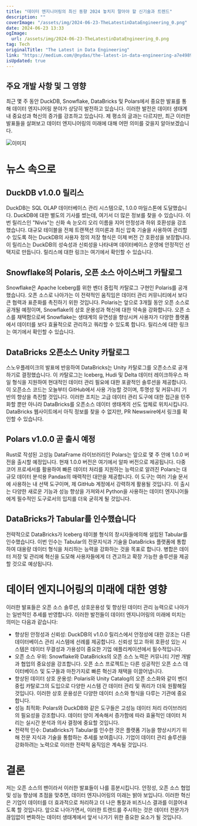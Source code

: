 ```yaml
---
title: "데이터 엔지니어링의 최신 동향 2024 놓치지 말아야 할 신기술과 트렌드"
description: ""
coverImage: "/assets/img/2024-06-23-TheLatestinDataEngineering_0.png"
date: 2024-06-23 13:33
ogImage: 
  url: /assets/img/2024-06-23-TheLatestinDataEngineering_0.png
tag: Tech
originalTitle: "The Latest in Data Engineering"
link: "https://medium.com/@nydas/the-latest-in-data-engineering-a7e4989b0b57"
isUpdated: true
---
```





## 주요 개발 사항 및 그 영향

최근 몇 주 동안 DuckDB, Snowflake, DataBricks 및 Polars에서 중요한 발표를 통해 데이터 엔지니어링 분야가 상당히 발전하고 있습니다. 이러한 발전은 데이터 생태계 내 중요성과 혁신의 증가를 강조하고 있습니다. 제 평소의 글과는 다르지만, 최근 이러한 발표들을 살펴보고 데이터 엔지니어링의 미래에 대해 어떤 의미를 갖을지 알아보겠습니다.

![이미지](/assets/img/2024-06-23-TheLatestinDataEngineering_0.png)

# 뉴스 속으로

<div class="content-ad"></div>

## DuckDB v1.0.0 릴리스

DuckDB는 SQL OLAP 데이터베이스 관리 시스템으로, 1.0.0 마일스톤에 도달했습니다. DuckDB에 대한 별도의 기사를 썼는데, 여기서 더 많은 정보를 찾을 수 있습니다. 이번 릴리스인 "Nivis"는 신화 속 눈오리 오리 이름을 지어 안정성과 하위 호환성을 강조했습니다. 대규모 테이블을 전체 트랜잭션 의미론과 최신 압축 기술을 사용하여 관리할 수 있도록 하는 DuckDB의 사용자 정의 저장 형식은 이제 버전 간 호환성을 보장합니다. 이 릴리스는 DuckDB의 성숙성과 신뢰성을 나타내며 데이터베이스 운영에 안정적인 선택지로 만듭니다. 릴리스에 대한 링크는 여기에서 확인할 수 있습니다.

## Snowflake의 Polaris, 오픈 소스 아이스버그 카탈로그

Snowflake은 Apache Iceberg를 위한 벤더 중립적 카탈로그 구현인 Polaris를 공개했습니다. 오픈 소스로 나아가는 이 전략적인 움직임은 데이터 관리 커뮤니티에서 보다 큰 협력과 표준화를 촉진하기 위한 것입니다. Polaris는 앞으로 3개월 동안 오픈 소스로 공개될 예정이며, Snowflake의 상호 운용성과 혁신에 대한 약속을 강화합니다. 오픈 소스를 채택함으로써 Snowflake는 생태계의 유연성을 향상시켜 사용자가 다양한 플랫폼에서 데이터를 보다 효율적으로 관리하고 쿼리할 수 있도록 합니다. 릴리스에 대한 링크는 여기에서 확인할 수 있습니다.

<div class="content-ad"></div>

## DataBricks 오픈소스 Unity 카탈로그

스노우플레이크의 발표에 반응하여 DataBricks는 Unity 카탈로그를 오픈소스로 공개하기로 결정했습니다. 이 카탈로그는 Iceberg, Hudi 및 Delta 데이터 레이크하우스 파일 형식을 지원하여 현대적인 데이터 관리 필요에 대한 포괄적인 솔루션을 제공합니다. 이 오픈소스 코드는 오늘부터 GitHub에서 사용 가능할 것이며, 투명성 및 커뮤니티 기반의 향상을 촉진할 것입니다. 이러한 조치는 고급 데이터 관리 도구에 대한 접근을 민주화할 뿐만 아니라 DataBricks를 오픈소스 데이터 생태계의 선도 업체로 위치시킵니다. DataBricks 웹사이트에서 아직 정보를 찾을 수 없지만, PR Newswire에서 링크를 확인할 수 있습니다.

## Polars v1.0.0 곧 출시 예정

Rust로 작성된 고성능 DataFrame 라이브러리인 Polars는 앞으로 몇 주 안에 1.0.0 버전을 출시할 예정입니다. 현재 1.0.0 버전은 여기에서 알파 버전으로 제공됩니다. 다중 코어 프로세서를 활용하여 빠른 데이터 처리를 지원하는 능력으로 알려진 Polars는 대규모 데이터 분석용 Pandas의 매력적인 대안을 제공합니다. 이 도구는 여러 기술 문서에 사용하는 내 선택 도구이며, 제 GitHub 계정에서 강력하게 활용될 것입니다. 이 출시는 다양한 새로운 기능과 성능 향상을 가져와서 Python을 사용하는 데이터 엔지니어들에게 필수적인 도구로서의 입지를 더욱 굳히게 될 것입니다.

<div class="content-ad"></div>

## DataBricks가 Tabular를 인수했습니다

전략적으로 DataBricks가 Iceberg 테이블 형식의 창시자들에의해 설립된 Tabular를 인수했습니다. 이번 인수는 Tabular의 전문지식과 기술을 DataBricks 플랫폼에 통합하여 대용량 데이터 형식을 처리하는 능력을 강화하는 것을 목표로 합니다. 병합은 데이터 저장 및 관리에 혁신을 도모해 사용자들에게 더 견고하고 확장 가능한 솔루션을 제공할 것으로 예상됩니다.

# 데이터 엔지니어링의 미래에 대한 영향

이러한 발표들은 오픈 소스 솔루션, 상호운용성 및 향상된 데이터 관리 능력으로 나아가는 일반적인 추세를 반영합니다. 이러한 발전들이 데이터 엔지니어링의 미래에 미치는 의미는 다음과 같습니다:

<div class="content-ad"></div>

- 향상된 안정성과 신뢰성: DuckDB의 v1.0.0 릴리스에서 안정성에 대한 강조는 다른 데이터베이스 관리 시스템에 선례를 제공합니다. 신뢰성 있고 하위 호환성 있는 시스템은 데이터 무결성과 가용성이 중요한 기업 애플리케이션에서 필수적입니다.
- 오픈 소스 우위: Snowflake와 DataBricks의 오픈 소스 노력은 커뮤니티 기반 개발과 협업의 중요성을 강조합니다. 오픈 소스 프로젝트는 다른 성공적인 오픈 소스 데이터베이스 및 도구들과 마찬가지로 빠른 혁신과 채택을 이끌어냅니다.
- 향상된 데이터 상호 운용성: Polaris와 Unity Catalog의 오픈 소스화와 같이 벤더 중립 카탈로그의 도입으로 다양한 시스템 간 데이터 관리 및 쿼리가 더욱 원활해질 것입니다. 이러한 상호 운용성은 다양한 데이터 소스와 형식을 다루는 기관에 중요합니다.
- 성능 최적화: Polars와 DuckDB와 같은 도구들은 고성능 데이터 처리 라이브러리의 필요성을 강조합니다. 데이터 양이 계속해서 증가함에 따라 효율적인 데이터 처리는 실시간 분석과 의사 결정에 중요할 것입니다.
- 전략적 인수: DataBricks가 Tabular를 인수한 것은 플랫폼 기능을 향상시키기 위해 전문 지식과 기술을 통합하는 추세를 보여줍니다. 기업이 데이터 관리 솔루션을 강화하려는 노력으로 이러한 전략적 움직임은 계속될 것입니다.

# 결론

저는 오픈 소스의 팬이라서 이러한 발표들이 나를 흥분시킵니다. 안정성, 오픈 소스 협업 및 성능 향상에 초점을 맞추면, 데이터 엔지니어링의 미래는 밝아 보입니다. 이러한 혁신은 기업이 데이터를 더 효과적으로 처리하고 더 나은 통찰과 비즈니스 결과를 이끌어내도록 할 것입니다. 앞으로 나아가면서, 이러한 트렌드를 주시하는 것은 데이터 전문가가 끊임없이 변화하는 데이터 생태계에서 앞서 나가기 위한 중요한 요소가 될 것입니다.